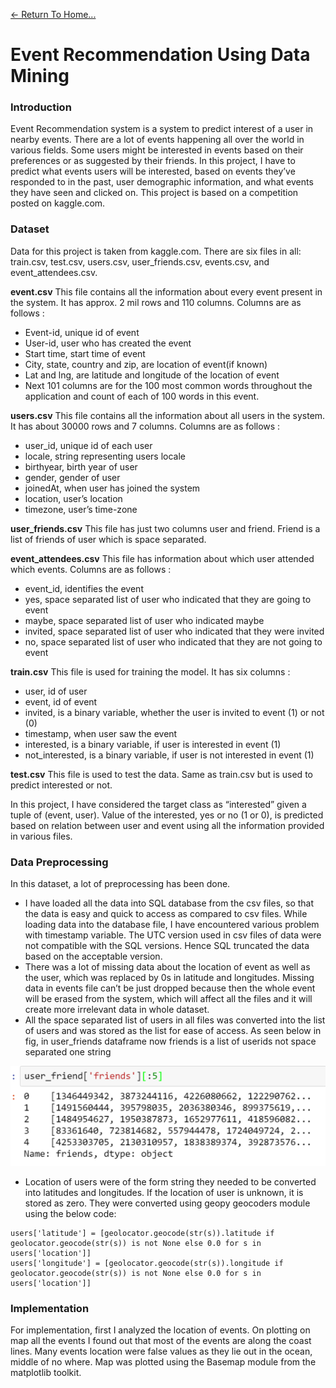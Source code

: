 [<- Return To Home...](./)

# Event Recommendation Using Data Mining

### [](#header-3)Introduction

Event Recommendation system is a system to predict interest of a user in nearby events. There are a lot of events happening all over the world in various fields. Some users might be interested in events based on their preferences or as suggested by their friends. In this project, I have to predict what events users will be interested, based on events they’ve responded to in the past, user demographic information, and what events they have seen and clicked on. This project is based on a competition posted on kaggle.com.

### [](#header-3)Dataset

Data for this project is taken from kaggle.com. There are six files in all: train.csv, test.csv, users.csv, user_friends.csv, events.csv, and event_attendees.csv.

**event.csv**
This file contains all the information about every event present in the system. It has approx. 2 mil rows and 110 columns. Columns are as follows :

* Event-id, unique id of event
* User-id, user who has created the event
* Start time, start time of event
* City, state, country and zip, are location of event(if known)
* Lat and lng, are latitude and longitude of the location of event
* Next 101 columns are for the 100 most common words throughout the application and count of each of 100 words in this event.

**users.csv**
This file contains all the information about all users in the system. It has about 30000 rows and 7 columns. Columns are as follows :

* user_id, unique id of each user
* locale, string representing users locale
* birthyear, birth year of user
* gender, gender of user
* joinedAt, when user has joined the system
* location, user’s location
* timezone, user’s time-zone

**user_friends.csv**
This file has just two columns user and friend. Friend is a list of friends of user which is space separated.

**event_attendees.csv**
This file has information about which user attended which events. Columns are as follows :

* event_id, identifies the event
* yes, space separated list of user who indicated that they are going to event
* maybe, space separated list of user who indicated maybe
* invited, space separated list of user who indicated that they were invited
* no, space separated list of user who indicated that they are not going to event

**train.csv** 
This file is used for training the model. It has six columns :

* user, id of user
* event, id of event
* invited, is a binary variable, whether the user is invited to event (1) or not (0)
* timestamp, when user saw the event
* interested, is a binary variable, if user is interested in event (1)
* not_interested, is a binary variable, if user is not interested in event (1)

**test.csv** 
This file is used to test the data. Same as train.csv but is used to predict interested or not.

In this project, I have considered the target class as “interested” given a tuple of (event, user). Value of the interested, yes or no (1 or 0), is predicted based on relation between user and event using all the information provided in various files.

### [](#header-5) Data Preprocessing

In this dataset, a lot of preprocessing has been done.

* I have loaded all the data into SQL database from the csv files, so that the data is easy and quick to access as compared to csv files. While loading data into the database file, I have encountered various problem with timestamp variable. The UTC version used in csv files of data were not compatible with the SQL versions. Hence SQL truncated the data based on the acceptable version.
* There was a lot of missing data about the location of event as well as the user, which was replaced by 0s in latitude and longitudes. Missing data in events file can’t be just dropped because then the whole event will be erased from the system, which will affect all the files and it will create more irrelevant data in whole dataset.
* All the space separated list of users in all files was converted into the list of users and was stored as the list for ease of access. As seen below in fig, in user_friends dataframe now friends is a list of userids not space separated one string


![](https://github.com/kashishkhare/kashishkhare.github.io/raw/master/Images/user_friend.png)

* Location of users were of the form string they needed to be converted into latitudes and longitudes. If the location of user is unknown, it is stored as zero. They were converted using geopy geocoders module using the below code:

```
users['latitude'] = [geolocator.geocode(str(s)).latitude if geolocator.geocode(str(s)) is not None else 0.0 for s in users['location']]
users['longitude'] = [geolocator.geocode(str(s)).longitude if geolocator.geocode(str(s)) is not None else 0.0 for s in users['location']]
```

### [](#header-5) Implementation

For implementation, first I analyzed the location of events. On plotting on map all the events I found out that most of the events are along the coast lines. Many events location were false values as they lie out in the ocean, middle of no where.
Map was plotted using the Basemap module from the matplotlib toolkit.

